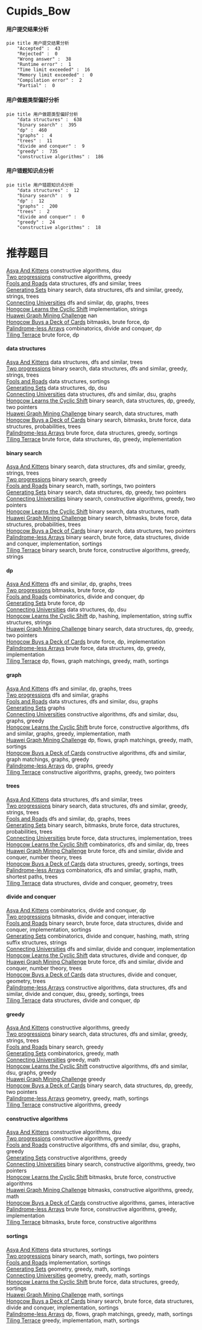 # Cupids_Bow
<!-- tabs:start -->
#### **用户提交结果分析**

```mermaid
pie title 用户提交结果分析
    "Accepted" :  43
    "Rejected" :  0
    "Wrong answer" :  38
    "Runtime error" :  1
    "Time limit exceeded" :  16
    "Memory limit exceeded" :  0
    "Compilation error" :  2
    "Partial" :  0
```
#### **用户做题类型偏好分析**

```mermaid
pie title 用户做题类型偏好分析
    "data structures" :  638
    "binary search" :  395
    "dp" :  460
    "graphs" :  4
    "trees" :  11
    "divide and conquer" :  9
    "greedy" :  735
    "constructive algorithms" :  186
```
#### **用户错题知识点分析**

```mermaid
pie title 用户错题知识点分析
    "data structures" :  12
    "binary search" :  9
    "dp" :  12
    "graphs" :  200
    "trees" :  2
    "divide and conquer" :  0
    "greedy" :  24
    "constructive algorithms" :  18
```
<!-- tabs:end -->
# 推荐题目
[Asya And Kittens](http://codeforces.com/problemset/problem/1131/F)		constructive algorithms,
                        dsu		  
[Two progressions](http://codeforces.com/problemset/problem/125/D)		constructive algorithms,
                        greedy		  
[Fools and Roads](http://codeforces.com/problemset/problem/191/C)		data structures,
                        dfs and similar,
                        trees		  
[Generating Sets](http://codeforces.com/problemset/problem/722/D)		binary search,
                        data structures,
                        dfs and similar,
                        greedy,
                        strings,
                        trees		  
[Connecting Universities](https://codeforces.com/contest/701/problem/E)		dfs and similar,
                        dp,
                        graphs,
                        trees		  
[Hongcow Learns the Cyclic Shift](http://codeforces.com/problemset/problem/745/A)		implementation,
                        strings		  
[Huawei Graph Mining Challenge](https://codeforces.com/contest/1378/problem/A3)		nan		  
[Hongcow Buys a Deck of Cards](http://codeforces.com/problemset/problem/744/C)		bitmasks,
                        brute force,
                        dp		  
[Palindrome-less Arrays](http://codeforces.com/problemset/problem/1140/E)		combinatorics,
                        divide and conquer,
                        dp		  
[Tiling Terrace](http://codeforces.com/problemset/problem/1252/J)		brute force,
                        dp		  
<!-- tabs:start -->
#### **data structures**
[Asya And Kittens](http://codeforces.com/problemset/problem/191/C)		data structures,
                        dfs and similar,
                        trees		  
[Two progressions](http://codeforces.com/problemset/problem/722/D)		binary search,
                        data structures,
                        dfs and similar,
                        greedy,
                        strings,
                        trees		  
[Fools and Roads](http://codeforces.com/problemset/problem/1187/D)		data structures,
                        sortings		  
[Generating Sets](http://codeforces.com/problemset/problem/500/E)		data structures,
                        dp,
                        dsu		  
[Connecting Universities](http://codeforces.com/problemset/problem/1444/C)		data structures,
                        dfs and similar,
                        dsu,
                        graphs		  
[Hongcow Learns the Cyclic Shift](http://codeforces.com/problemset/problem/1492/C)		binary search,
                        data structures,
                        dp,
                        greedy,
                        two pointers		  
[Huawei Graph Mining Challenge](http://codeforces.com/problemset/problem/1490/G)		binary search,
                        data structures,
                        math		  
[Hongcow Buys a Deck of Cards](http://codeforces.com/problemset/problem/1479/D)		binary search,
                        bitmasks,
                        brute force,
                        data structures,
                        probabilities,
                        trees		  
[Palindrome-less Arrays](http://codeforces.com/problemset/problem/1497/A)		brute force,
                        data structures,
                        greedy,
                        sortings		  
[Tiling Terrace](http://codeforces.com/problemset/problem/1491/C)		brute force,
                        data structures,
                        dp,
                        greedy,
                        implementation		  
#### **binary search**
[Asya And Kittens](http://codeforces.com/problemset/problem/722/D)		binary search,
                        data structures,
                        dfs and similar,
                        greedy,
                        strings,
                        trees		  
[Two progressions](http://codeforces.com/problemset/problem/1305/H)		binary search,
                        greedy		  
[Fools and Roads](https://codeforces.com/contest/485/problem/D)		binary search,
                        math,
                        sortings,
                        two pointers		  
[Generating Sets](http://codeforces.com/problemset/problem/1492/C)		binary search,
                        data structures,
                        dp,
                        greedy,
                        two pointers		  
[Connecting Universities](http://codeforces.com/problemset/problem/1463/D)		binary search,
                        constructive algorithms,
                        greedy,
                        two pointers		  
[Hongcow Learns the Cyclic Shift](http://codeforces.com/problemset/problem/1490/G)		binary search,
                        data structures,
                        math		  
[Huawei Graph Mining Challenge](http://codeforces.com/problemset/problem/1479/D)		binary search,
                        bitmasks,
                        brute force,
                        data structures,
                        probabilities,
                        trees		  
[Hongcow Buys a Deck of Cards](http://codeforces.com/problemset/problem/1436/E)		binary search,
                        data structures,
                        two pointers		  
[Palindrome-less Arrays](http://codeforces.com/problemset/problem/1461/D)		binary search,
                        brute force,
                        data structures,
                        divide and conquer,
                        implementation,
                        sortings		  
[Tiling Terrace](http://codeforces.com/problemset/problem/1493/C)		binary search,
                        brute force,
                        constructive algorithms,
                        greedy,
                        strings		  
#### **dp**
[Asya And Kittens](https://codeforces.com/contest/701/problem/E)		dfs and similar,
                        dp,
                        graphs,
                        trees		  
[Two progressions](http://codeforces.com/problemset/problem/744/C)		bitmasks,
                        brute force,
                        dp		  
[Fools and Roads](http://codeforces.com/problemset/problem/1140/E)		combinatorics,
                        divide and conquer,
                        dp		  
[Generating Sets](http://codeforces.com/problemset/problem/1252/J)		brute force,
                        dp		  
[Connecting Universities](http://codeforces.com/problemset/problem/500/E)		data structures,
                        dp,
                        dsu		  
[Hongcow Learns the Cyclic Shift](http://codeforces.com/problemset/problem/1393/E1)		dp,
                        hashing,
                        implementation,
                        string suffix structures,
                        strings		  
[Huawei Graph Mining Challenge](http://codeforces.com/problemset/problem/1492/C)		binary search,
                        data structures,
                        dp,
                        greedy,
                        two pointers		  
[Hongcow Buys a Deck of Cards](https://codeforces.com/contest/1457/problem/C)		brute force,
                        dp,
                        implementation		  
[Palindrome-less Arrays](http://codeforces.com/problemset/problem/1491/C)		brute force,
                        data structures,
                        dp,
                        greedy,
                        implementation		  
[Tiling Terrace](http://codeforces.com/problemset/problem/1437/C)		dp,
                        flows,
                        graph matchings,
                        greedy,
                        math,
                        sortings		  
#### **graph**
[Asya And Kittens](https://codeforces.com/contest/701/problem/E)		dfs and similar,
                        dp,
                        graphs,
                        trees		  
[Two progressions](https://codeforces.com/contest/745/problem/C)		dfs and similar,
                        graphs		  
[Fools and Roads](http://codeforces.com/problemset/problem/1444/C)		data structures,
                        dfs and similar,
                        dsu,
                        graphs		  
[Generating Sets](http://codeforces.com/problemset/problem/1133/F1)		graphs		  
[Connecting Universities](http://codeforces.com/problemset/problem/1133/F2)		constructive algorithms,
                        dfs and similar,
                        dsu,
                        graphs,
                        greedy		  
[Hongcow Learns the Cyclic Shift](http://codeforces.com/problemset/problem/1487/C)		brute force,
                        constructive algorithms,
                        dfs and similar,
                        graphs,
                        greedy,
                        implementation,
                        math		  
[Huawei Graph Mining Challenge](http://codeforces.com/problemset/problem/1437/C)		dp,
                        flows,
                        graph matchings,
                        greedy,
                        math,
                        sortings		  
[Hongcow Buys a Deck of Cards](http://codeforces.com/problemset/problem/1470/D)		constructive algorithms,
                        dfs and similar,
                        graph matchings,
                        graphs,
                        greedy		  
[Palindrome-less Arrays](http://codeforces.com/problemset/problem/1476/C)		dp,
                        graphs,
                        greedy		  
[Tiling Terrace](http://codeforces.com/problemset/problem/1304/D)		constructive algorithms,
                        graphs,
                        greedy,
                        two pointers		  
#### **trees**
[Asya And Kittens](http://codeforces.com/problemset/problem/191/C)		data structures,
                        dfs and similar,
                        trees		  
[Two progressions](http://codeforces.com/problemset/problem/722/D)		binary search,
                        data structures,
                        dfs and similar,
                        greedy,
                        strings,
                        trees		  
[Fools and Roads](https://codeforces.com/contest/701/problem/E)		dfs and similar,
                        dp,
                        graphs,
                        trees		  
[Generating Sets](http://codeforces.com/problemset/problem/1479/D)		binary search,
                        bitmasks,
                        brute force,
                        data structures,
                        probabilities,
                        trees		  
[Connecting Universities](http://codeforces.com/problemset/problem/1511/C)		brute force,
                        data structures,
                        implementation,
                        trees		  
[Hongcow Learns the Cyclic Shift](http://codeforces.com/problemset/problem/1499/F)		combinatorics,
                        dfs and similar,
                        dp,
                        trees		  
[Huawei Graph Mining Challenge](http://codeforces.com/problemset/problem/1491/E)		brute force,
                        dfs and similar,
                        divide and conquer,
                        number theory,
                        trees		  
[Hongcow Buys a Deck of Cards](http://codeforces.com/problemset/problem/1466/D)		data structures,
                        greedy,
                        sortings,
                        trees		  
[Palindrome-less Arrays](http://codeforces.com/problemset/problem/1495/D)		combinatorics,
                        dfs and similar,
                        graphs,
                        math,
                        shortest paths,
                        trees		  
[Tiling Terrace](http://codeforces.com/problemset/problem/1303/G)		data structures,
                        divide and conquer,
                        geometry,
                        trees		  
#### **divide and conquer**
[Asya And Kittens](http://codeforces.com/problemset/problem/1140/E)		combinatorics,
                        divide and conquer,
                        dp		  
[Two progressions](http://codeforces.com/problemset/problem/744/B)		bitmasks,
                        divide and conquer,
                        interactive		  
[Fools and Roads](http://codeforces.com/problemset/problem/1461/D)		binary search,
                        brute force,
                        data structures,
                        divide and conquer,
                        implementation,
                        sortings		  
[Generating Sets](http://codeforces.com/problemset/problem/1466/G)		combinatorics,
                        divide and conquer,
                        hashing,
                        math,
                        string suffix structures,
                        strings		  
[Connecting Universities](http://codeforces.com/problemset/problem/1490/D)		dfs and similar,
                        divide and conquer,
                        implementation		  
[Hongcow Learns the Cyclic Shift](https://codeforces.com/contest/1483/problem/C)		data structures,
                        divide and conquer,
                        dp		  
[Huawei Graph Mining Challenge](http://codeforces.com/problemset/problem/1491/E)		brute force,
                        dfs and similar,
                        divide and conquer,
                        number theory,
                        trees		  
[Hongcow Buys a Deck of Cards](http://codeforces.com/problemset/problem/1303/G)		data structures,
                        divide and conquer,
                        geometry,
                        trees		  
[Palindrome-less Arrays](http://codeforces.com/problemset/problem/1494/D)		constructive algorithms,
                        data structures,
                        dfs and similar,
                        divide and conquer,
                        dsu,
                        greedy,
                        sortings,
                        trees		  
[Tiling Terrace](http://codeforces.com/problemset/problem/1482/E)		data structures,
                        divide and conquer,
                        dp		  
#### **greedy**
[Asya And Kittens](http://codeforces.com/problemset/problem/125/D)		constructive algorithms,
                        greedy		  
[Two progressions](http://codeforces.com/problemset/problem/722/D)		binary search,
                        data structures,
                        dfs and similar,
                        greedy,
                        strings,
                        trees		  
[Fools and Roads](http://codeforces.com/problemset/problem/1305/H)		binary search,
                        greedy		  
[Generating Sets](http://codeforces.com/problemset/problem/1178/C)		combinatorics,
                        greedy,
                        math		  
[Connecting Universities](http://codeforces.com/problemset/problem/1060/D)		greedy,
                        math		  
[Hongcow Learns the Cyclic Shift](http://codeforces.com/problemset/problem/1133/F2)		constructive algorithms,
                        dfs and similar,
                        dsu,
                        graphs,
                        greedy		  
[Huawei Graph Mining Challenge](http://codeforces.com/problemset/problem/1256/C)		greedy		  
[Hongcow Buys a Deck of Cards](http://codeforces.com/problemset/problem/1492/C)		binary search,
                        data structures,
                        dp,
                        greedy,
                        two pointers		  
[Palindrome-less Arrays](https://codeforces.com/contest/1496/problem/C)		geometry,
                        greedy,
                        math,
                        sortings		  
[Tiling Terrace](http://codeforces.com/problemset/problem/1493/A)		constructive algorithms,
                        greedy		  
#### **constructive algorithms**
[Asya And Kittens](http://codeforces.com/problemset/problem/1131/F)		constructive algorithms,
                        dsu		  
[Two progressions](http://codeforces.com/problemset/problem/125/D)		constructive algorithms,
                        greedy		  
[Fools and Roads](http://codeforces.com/problemset/problem/1133/F2)		constructive algorithms,
                        dfs and similar,
                        dsu,
                        graphs,
                        greedy		  
[Generating Sets](http://codeforces.com/problemset/problem/1493/A)		constructive algorithms,
                        greedy		  
[Connecting Universities](http://codeforces.com/problemset/problem/1463/D)		binary search,
                        constructive algorithms,
                        greedy,
                        two pointers		  
[Hongcow Learns the Cyclic Shift](https://codeforces.com/contest/1456/problem/B)		bitmasks,
                        brute force,
                        constructive algorithms		  
[Huawei Graph Mining Challenge](http://codeforces.com/problemset/problem/1492/D)		bitmasks,
                        constructive algorithms,
                        greedy,
                        math		  
[Hongcow Buys a Deck of Cards](https://codeforces.com/contest/1504/problem/D)		constructive algorithms,
                        games,
                        interactive		  
[Palindrome-less Arrays](https://codeforces.com/contest/1483/problem/A)		brute force,
                        constructive algorithms,
                        greedy,
                        implementation		  
[Tiling Terrace](https://codeforces.com/contest/1457/problem/D)		bitmasks,
                        brute force,
                        constructive algorithms		  
#### **sortings**
[Asya And Kittens](http://codeforces.com/problemset/problem/1187/D)		data structures,
                        sortings		  
[Two progressions](https://codeforces.com/contest/485/problem/D)		binary search,
                        math,
                        sortings,
                        two pointers		  
[Fools and Roads](http://codeforces.com/problemset/problem/1025/A)		implementation,
                        sortings		  
[Generating Sets](https://codeforces.com/contest/1496/problem/C)		geometry,
                        greedy,
                        math,
                        sortings		  
[Connecting Universities](http://codeforces.com/problemset/problem/1495/A)		geometry,
                        greedy,
                        math,
                        sortings		  
[Hongcow Learns the Cyclic Shift](http://codeforces.com/problemset/problem/1497/A)		brute force,
                        data structures,
                        greedy,
                        sortings		  
[Huawei Graph Mining Challenge](http://codeforces.com/problemset/problem/1427/A)		math,
                        sortings		  
[Hongcow Buys a Deck of Cards](http://codeforces.com/problemset/problem/1461/D)		binary search,
                        brute force,
                        data structures,
                        divide and conquer,
                        implementation,
                        sortings		  
[Palindrome-less Arrays](http://codeforces.com/problemset/problem/1437/C)		dp,
                        flows,
                        graph matchings,
                        greedy,
                        math,
                        sortings		  
[Tiling Terrace](http://codeforces.com/problemset/problem/1473/A)		greedy,
                        implementation,
                        math,
                        sortings		  
<!-- tabs:end -->
